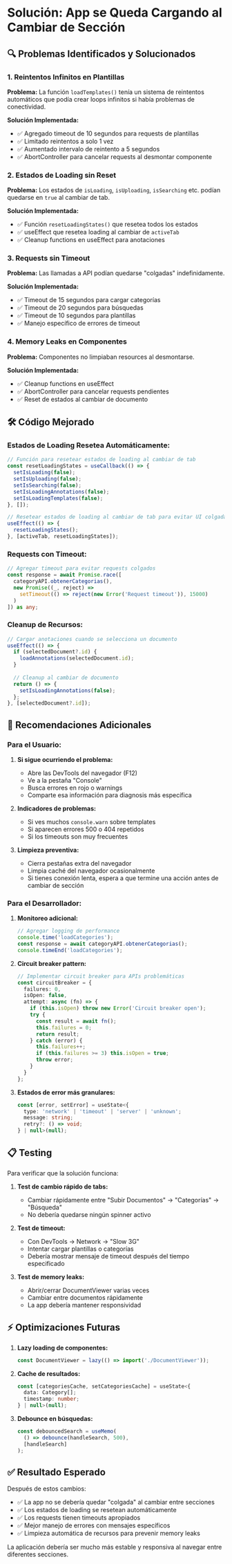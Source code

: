 # Solución: App se Queda Cargando al Cambiar de Sección

## 🔍 **Problemas Identificados y Solucionados**

### 1. **Reintentos Infinitos en Plantillas**
**Problema:** La función `loadTemplates()` tenía un sistema de reintentos automáticos que podía crear loops infinitos si había problemas de conectividad.

**Solución Implementada:**
- ✅ Agregado timeout de 10 segundos para requests de plantillas
- ✅ Limitado reintentos a solo 1 vez
- ✅ Aumentado intervalo de reintento a 5 segundos
- ✅ AbortController para cancelar requests al desmontar componente

### 2. **Estados de Loading sin Reset**
**Problema:** Los estados de `isLoading`, `isUploading`, `isSearching` etc. podían quedarse en `true` al cambiar de tab.

**Solución Implementada:**
- ✅ Función `resetLoadingStates()` que resetea todos los estados
- ✅ useEffect que resetea loading al cambiar de `activeTab`
- ✅ Cleanup functions en useEffect para anotaciones

### 3. **Requests sin Timeout**
**Problema:** Las llamadas a API podían quedarse "colgadas" indefinidamente.

**Solución Implementada:**
- ✅ Timeout de 15 segundos para cargar categorías
- ✅ Timeout de 20 segundos para búsquedas
- ✅ Timeout de 10 segundos para plantillas
- ✅ Manejo específico de errores de timeout

### 4. **Memory Leaks en Componentes**
**Problema:** Componentes no limpiaban resources al desmontarse.

**Solución Implementada:**
- ✅ Cleanup functions en useEffect
- ✅ AbortController para cancelar requests pendientes
- ✅ Reset de estados al cambiar de documento

## 🛠 **Código Mejorado**

### Estados de Loading Resetea Automáticamente:
```typescript
// Función para resetear estados de loading al cambiar de tab
const resetLoadingStates = useCallback(() => {
  setIsLoading(false);
  setIsUploading(false);
  setIsSearching(false);
  setIsLoadingAnnotations(false);
  setIsLoadingTemplates(false);
}, []);

// Resetear estados de loading al cambiar de tab para evitar UI colgada
useEffect(() => {
  resetLoadingStates();
}, [activeTab, resetLoadingStates]);
```

### Requests con Timeout:
```typescript
// Agregar timeout para evitar requests colgados
const response = await Promise.race([
  categoryAPI.obtenerCategorias(),
  new Promise((_, reject) => 
    setTimeout(() => reject(new Error('Request timeout')), 15000)
  )
]) as any;
```

### Cleanup de Recursos:
```typescript
// Cargar anotaciones cuando se selecciona un documento
useEffect(() => {
  if (selectedDocument?.id) {
    loadAnnotations(selectedDocument.id);
  }
  
  // Cleanup al cambiar de documento
  return () => {
    setIsLoadingAnnotations(false);
  };
}, [selectedDocument?.id]);
```

## 🚀 **Recomendaciones Adicionales**

### Para el Usuario:

1. **Si sigue ocurriendo el problema:**
   - Abre las DevTools del navegador (F12)
   - Ve a la pestaña "Console"
   - Busca errores en rojo o warnings
   - Comparte esa información para diagnosis más específica

2. **Indicadores de problemas:**
   - Si ves muchos `console.warn` sobre templates
   - Si aparecen errores 500 o 404 repetidos
   - Si los timeouts son muy frecuentes

3. **Limpieza preventiva:**
   - Cierra pestañas extra del navegador
   - Limpia caché del navegador ocasionalmente
   - Si tienes conexión lenta, espera a que termine una acción antes de cambiar de sección

### Para el Desarrollador:

1. **Monitoreo adicional:**
   ```typescript
   // Agregar logging de performance
   console.time('loadCategories');
   const response = await categoryAPI.obtenerCategorias();
   console.timeEnd('loadCategories');
   ```

2. **Circuit breaker pattern:**
   ```typescript
   // Implementar circuit breaker para APIs problemáticas
   const circuitBreaker = {
     failures: 0,
     isOpen: false,
     attempt: async (fn) => {
       if (this.isOpen) throw new Error('Circuit breaker open');
       try {
         const result = await fn();
         this.failures = 0;
         return result;
       } catch (error) {
         this.failures++;
         if (this.failures >= 3) this.isOpen = true;
         throw error;
       }
     }
   };
   ```

3. **Estados de error más granulares:**
   ```typescript
   const [error, setError] = useState<{
     type: 'network' | 'timeout' | 'server' | 'unknown';
     message: string;
     retry?: () => void;
   } | null>(null);
   ```

## 📋 **Testing**

Para verificar que la solución funciona:

1. **Test de cambio rápido de tabs:**
   - Cambiar rápidamente entre "Subir Documentos" → "Categorías" → "Búsqueda"
   - No debería quedarse ningún spinner activo

2. **Test de timeout:**
   - Con DevTools → Network → "Slow 3G"
   - Intentar cargar plantillas o categorías
   - Debería mostrar mensaje de timeout después del tiempo especificado

3. **Test de memory leaks:**
   - Abrir/cerrar DocumentViewer varias veces
   - Cambiar entre documentos rápidamente
   - La app debería mantener responsividad

## ⚡ **Optimizaciones Futuras**

1. **Lazy loading de componentes:**
   ```typescript
   const DocumentViewer = lazy(() => import('./DocumentViewer'));
   ```

2. **Cache de resultados:**
   ```typescript
   const [categoriesCache, setCategoriesCache] = useState<{
     data: Category[];
     timestamp: number;
   } | null>(null);
   ```

3. **Debounce en búsquedas:**
   ```typescript
   const debouncedSearch = useMemo(
     () => debounce(handleSearch, 500),
     [handleSearch]
   );
   ```

## ✅ **Resultado Esperado**

Después de estos cambios:
- ✅ La app no se debería quedar "colgada" al cambiar entre secciones
- ✅ Los estados de loading se resetean automáticamente
- ✅ Los requests tienen timeouts apropiados
- ✅ Mejor manejo de errores con mensajes específicos
- ✅ Limpieza automática de recursos para prevenir memory leaks

La aplicación debería ser mucho más estable y responsiva al navegar entre diferentes secciones. 